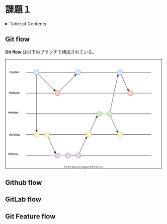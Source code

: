 # 課題１

<!-- START doctoc generated TOC please keep comment here to allow auto update -->
<!-- DON'T EDIT THIS SECTION, INSTEAD RE-RUN doctoc TO UPDATE -->
<details>
<summary>Table of Contents</summary>

- [課題１](#課題１)
  - [Git flow](#git-flow)
  - [Github flow](#github-flow)
  - [GitLab flow](#gitlab-flow)
  - [Git Feature flow](#git-feature-flow)

</details>
<!-- END doctoc generated TOC please keep comment here to allow auto update -->

## Git flow

**Git flow** は以下のブランチで構成されている。

![](assets/git-flow.drawio.svg)

## Github flow

## GitLab flow

## Git Feature flow
